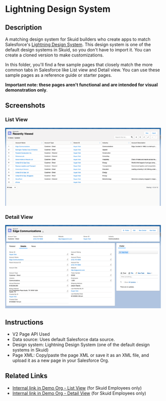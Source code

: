# Lightning Design System

## Description
A matching design system for Skuid builders who create apps to match Salesforce's [Lightning Design System](https://www.lightningdesignsystem.com/). This design system is one of the default design systems in Skuid, so you don't have to import it. You can create a cloned version to make customizations.

In this folder, you'll find a few sample pages that closely match the more common tabs in Salesforce like List view and Detail view. You can use these sample pages as a reference guide or starter pages. 

**Important note: these pages aren't functional and are intended for visual demonstration only**.

## Screenshots
### List View
<img src="Screenshots/listview.png" alt="Screenshot: List View" width="600"/>

### Detail View
<img src="Screenshots/detailview.png" alt="Screenshot: Detail View" width="600"/>

## Instructions
- V2 Page API Used
- Data source: Uses default Salesforce data source.   
- Design system: Lightning Design System (one of the default design systems in Skuid)
- Page XML:  Copy/paste the page XML or save it as an XML file, and upload it as a new page in your Salesforce Org.  


## Related Links
- [Internal link in Demo Org - List View](https://skuid-demo--skuid.na137.visual.force.com/apex/skuid__ui?page=LightningDesign_demo__List) (for Skuid Employees only)
- [Internal link in Demo Org - Detail View](https://skuid-demo--skuid.na137.visual.force.com/apex/skuid__ui?page=LightningDesign_demo_Detail) (for Skuid Employees only)
